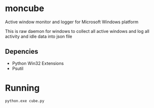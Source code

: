 moncube
=======

Active window monitor and logger for Microsoft Windows platform

This is raw daemon for windows to collect all active windows and log all activity and idle data into json file

## Depencies 

- Python Win32 Extensions
- Psutil

# Running

`python.exe cube.py`
